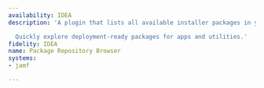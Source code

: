 ```yaml
---
availability: IDEA
description: 'A plugin that lists all available installer packages in your Jamf repository.

  Quickly explore deployment-ready packages for apps and utilities.'
fidelity: IDEA
name: Package Repository Browser
systems:
- jamf

---
```

